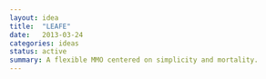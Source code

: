 ```yaml
---
layout: idea
title:  "LEAFE"
date:   2013-03-24
categories: ideas
status: active
summary: A flexible MMO centered on simplicity and mortality.
---
```

